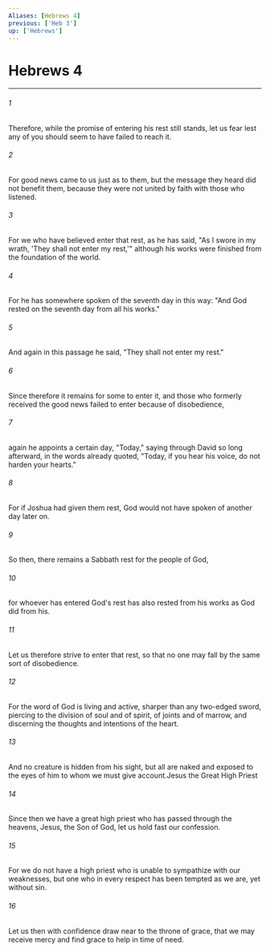 ```yaml
---
Aliases: [Hebrews 4]
previous: ['Heb 3']
up: ['Hebrews']
---
```

# Hebrews 4

***

 

###### 1 
Therefore, while the promise of entering his rest still stands, let us fear lest any of you should seem to have failed to reach it. 
 

###### 2 
For good news came to us just as to them, but the message they heard did not benefit them, because they were not united by faith with those who listened. 
 

###### 3 
For we who have believed enter that rest, as he has said,
 "As I swore in my wrath, 
 'They shall not enter my rest,'"
 although his works were finished from the foundation of the world. 
 

###### 4 
For he has somewhere spoken of the seventh day in this way: "And God rested on the seventh day from all his works." 
 

###### 5 
And again in this passage he said,
 "They shall not enter my rest."
 
 

###### 6 
Since therefore it remains for some to enter it, and those who formerly received the good news failed to enter because of disobedience, 
 

###### 7 
again he appoints a certain day, "Today," saying through David so long afterward, in the words already quoted,
 "Today, if you hear his voice, 
 do not harden your hearts."
 
 

###### 8 
For if Joshua had given them rest, God would not have spoken of another day later on. 
 

###### 9 
So then, there remains a Sabbath rest for the people of God, 
 

###### 10 
for whoever has entered God's rest has also rested from his works as God did from his.
 
 

###### 11 
Let us therefore strive to enter that rest, so that no one may fall by the same sort of disobedience. 
 

###### 12 
For the word of God is living and active, sharper than any two-edged sword, piercing to the division of soul and of spirit, of joints and of marrow, and discerning the thoughts and intentions of the heart. 
 

###### 13 
And no creature is hidden from his sight, but all are naked and exposed to the eyes of him to whom we must give account.Jesus the Great High Priest
 
 

###### 14 
Since then we have a great high priest who has passed through the heavens, Jesus, the Son of God, let us hold fast our confession. 
 

###### 15 
For we do not have a high priest who is unable to sympathize with our weaknesses, but one who in every respect has been tempted as we are, yet without sin. 
 

###### 16 
Let us then with confidence draw near to the throne of grace, that we may receive mercy and find grace to help in time of need.
 
